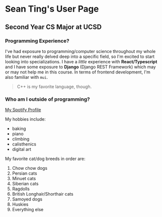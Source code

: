 # Sean Ting's User Page
## Second Year CS Major at UCSD
### Programming Experience?
I've had exposure to programming/computer science throughout my whole life but never really delved deep into a specific field, so I'm excited to start looking into specializations. I have a _little_ experience with **React/Typescript** and I have some exposure to **Django** (Django REST Framework) which may or may not help me in this course. In terms of frontend development, I'm also familiar with `mui`.
> C++ is my favorite language, though.
### Who am I outside of programming?
[My Spotify Profile](https://open.spotify.com/user/sjting8?si=8a5ce23df9a348ae)

My hobbies include:
- baking
- piano
- climbing
- calisthenics
- digital art

My favorite cat/dog breeds in order are:
1. Chow chow dogs
2. Persian cats
3. Minuet cats
4. Siberian cats
5. Ragdolls
6. British Longhair/Shorthair cats
7. Samoyed dogs
8. Huskies
9. Everything else
